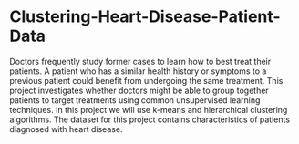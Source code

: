 # Clustering-Heart-Disease-Patient-Data
Doctors frequently study former cases to learn how to best treat their patients. A patient who has a similar health history or symptoms to a previous patient could benefit from undergoing the same treatment. This project investigates whether doctors might be able to group together patients to target treatments using common unsupervised learning techniques. In this project we will use k-means and hierarchical clustering algorithms.  The dataset for this project contains characteristics of patients diagnosed with heart disease.
